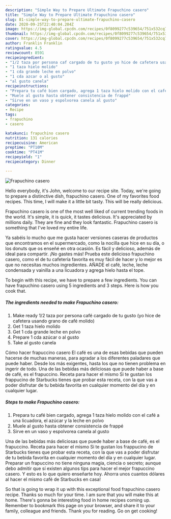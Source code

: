 ```yaml
---
description: "Simple Way to Prepare Ultimate Frapuchino casero"
title: "Simple Way to Prepare Ultimate Frapuchino casero"
slug: 81-simple-way-to-prepare-ultimate-frapuchino-casero
date: 2020-09-25T22:40:04.204Z
image: https://img-global.cpcdn.com/recipes/0f8099277c539654/751x532cq70/frapuchino-casero-foto-principal.jpg
thumbnail: https://img-global.cpcdn.com/recipes/0f8099277c539654/751x532cq70/frapuchino-casero-foto-principal.jpg
cover: https://img-global.cpcdn.com/recipes/0f8099277c539654/751x532cq70/frapuchino-casero-foto-principal.jpg
author: Franklin Franklin
ratingvalue: 4.5
reviewcount: 8591
recipeingredient:
- "1/2 taza por persona caf cargado de tu gusto yo hice de cafetera usando grano de caf molido"
- "1 taza hielo molido"
- "1 cda grande leche en polvo"
- "1 cda azcar o al gusto"
- "al gusto canela"
recipeinstructions:
- "Prepara tu café bien cargado, agrega 1 taza hielo molido con el café a una licuadora, el azúcar y la leche en polvo"
- "Muele al gusto hasta obtener consistencia de frappé"
- "Sirve en un vaso y espolvorea canela al gusto"
categories:
- Recipe
tags:
- frapuchino
- casero

katakunci: frapuchino casero 
nutrition: 131 calories
recipecuisine: American
preptime: "PT10M"
cooktime: "PT41M"
recipeyield: "1"
recipecategory: Dinner

---
```



![Frapuchino casero](https://img-global.cpcdn.com/recipes/0f8099277c539654/751x532cq70/frapuchino-casero-foto-principal.jpg)

Hello everybody, it's John, welcome to our recipe site. Today, we're going to prepare a distinctive dish, frapuchino casero. One of my favorites food recipes. This time, I will make it a little bit tasty. This will be really delicious.

Frapuchino casero is one of the most well liked of current trending foods in the world. It's simple, it is quick, it tastes delicious. It's appreciated by millions daily. They are fine and they look fantastic. Frapuchino casero is something that I've loved my entire life.

Ya sabéis lo mucho que me gusta hacer versiones caseras de productos que encontramos en el supermercado, como la nocilla que hice en su día, o los donuts que os enseñé en otra ocasión. Es fácil y delicioso, además de ideal para compartir. ¡No gastes más! Prueba este delicioso frapuchino casero, como el de tu cafetería favorita es muy fácil de hacer y lo mejor es que no necesitas muchos ingredientes. AÑADE el café, leche, leche condensada y vainilla a una licuadora y agrega hielo hasta el tope.


To begin with this recipe, we have to prepare a few ingredients. You can have frapuchino casero using 5 ingredients and 3 steps. Here is how you cook that.

<!--inarticleads1-->

##### The ingredients needed to make Frapuchino casero:

1. Make ready 1/2 taza por persona café cargado de tu gusto (yo hice de cafetera usando grano de café molido)
1. Get 1 taza hielo molido
1. Get 1 cda grande leche en polvo
1. Prepare 1 cda azúcar o al gusto
1. Take al gusto canela


Cómo hacer frapuccino casero El café es una de esas bebidas que pueden hacerse de muchas maneras, para agradar a los diferentes paladares que puede haber. Desde los más exigentes, hasta los que no tienen problema en ingerir de todo. Una de las bebidas más deliciosas que puede haber a base de café, es el frapuccino. Receta para hacer el mismo Si te gustan los frappucino de Starbucks tienes que probar esta receta, con la que vas a poder disfrutar de tu bebida favorita en cualquier momento del día y en cualquier lugar. 

<!--inarticleads2-->

##### Steps to make Frapuchino casero:

1. Prepara tu café bien cargado, agrega 1 taza hielo molido con el café a una licuadora, el azúcar y la leche en polvo
1. Muele al gusto hasta obtener consistencia de frappé
1. Sirve en un vaso y espolvorea canela al gusto


Una de las bebidas más deliciosas que puede haber a base de café, es el frapuccino. Receta para hacer el mismo Si te gustan los frappucino de Starbucks tienes que probar esta receta, con la que vas a poder disfrutar de tu bebida favorita en cualquier momento del día y en cualquier lugar. Preparar un frapuccino no tiene ninguna magia, ciencia o secreto; aunque debo admitir que sí existen algunos tips para hacer el mejor frapuccino casero. Y esto es lo que quiero enseñarte hoy. Ahorra unos cuantos dólares al hacer el mismo café de Starbucks en casa! 

So that is going to wrap it up with this exceptional food frapuchino casero recipe. Thanks so much for your time. I am sure that you will make this at home. There's gonna be interesting food in home recipes coming up. Remember to bookmark this page on your browser, and share it to your family, colleague and friends. Thank you for reading. Go on get cooking!
